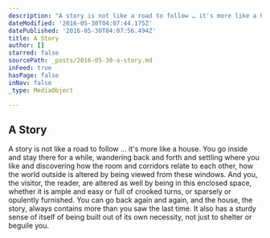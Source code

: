 ```yaml
---
description: "A story is not like a road to follow … it's more like a house. You go inside and stay there for a while, wandering back and forth and settling where you like and discovering how the room and corridors relate to each other, how the world outside is altered by being viewed from these windows. And you, the visitor, the reader, are altered as well by being in this enclosed space, whether it is ample and easy or full of crooked turns, or sparsely or opulently furnished. You can go back again and again, and the house, the story, always contains more than you saw the last time. It also has a sturdy sense of itself of being built out of its own necessity, not just to shelter or beguile you."
dateModified: '2016-05-30T04:07:44.175Z'
datePublished: '2016-05-30T04:07:56.494Z'
title: A Story
author: []
starred: false
sourcePath: _posts/2016-05-30-a-story.md
inFeed: true
hasPage: false
inNav: false
_type: MediaObject

---
```

<article style=""><h1>A Story</h1><p>A story is not like a road to follow … it's more like a house. You go inside and stay there for a while, wandering back and forth and settling where you like and discovering how the room and corridors relate to each other, how the world outside is altered by being viewed from these windows. And you, the visitor, the reader, are altered as well by being in this enclosed space, whether it is ample and easy or full of crooked turns, or sparsely or opulently furnished. You can go back again and again, and the house, the story, always contains more than you saw the last time. It also has a sturdy sense of itself of being built out of its own necessity, not just to shelter or beguile you.</p></article>